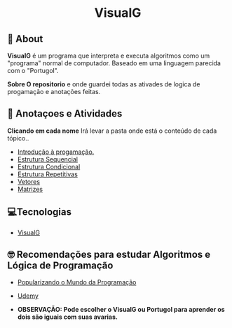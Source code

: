 <div align=" center">
    <h1>
    VisualG 
    </h1>
</div>

## 📘 About

**VisualG** é um programa que interpreta e executa algoritmos como um "programa" normal de computador. Baseado em uma linguagem parecida com o "Portugol".

**Sobre O repositorio** e onde guardei todas as ativades de logica de progamação e anotações feitas.

## 📒 Anotaçoes e Atividades

**Clicando em cada nome** Irá levar a pasta onde está o conteúdo de cada tópico..

- [Introdução à progamação.](https://github.com/ourdavid/VisualG)
- [Estrutura Sequencial](https://github.com/ourdavid/VisualG/tree/master/VisualG/Estruturas%20Sequencial)
- [Estrutura Condicional](https://github.com/ourdavid/VisualG)
- [Estrutura Repetitivas](https://github.com/ourdavid/VisualG/tree/master/VisualG/Estruturas%20Repetitivas)
- [Vetores](https://github.com/ourdavid/VisualG/tree/master/VisualG/Matrizes) 
- [Matrizes](https://github.com/ourdavid/VisualG/tree/master/VisualG/Matrizes)

## 💻Tecnologias

- [VisualG](https://sourceforge.net/projects/visualg30/)


## 🤓 Recomendações para estudar Algoritmos e Lógica de Programação

- [Popularizando o Mundo da Programação](https://www.youtube.com/watch?v=UHi8K8XjjNY&list=PL8vn1Rt-MINZU5hPAUb52vZYbbNVvJbM-) 

- [Udemy](https://www.udemy.com/share/102erG3@BtA58UqlZ0Lh-l552e_6XcfPMywokiwfLGYEQyB1quwtRYBL0ilO_jNz2LAPN2NB/)

- **OBSERVAÇÃO:  Pode escolher o VisualG ou Portugol para aprender os dois são iguais com suas avarias.**


